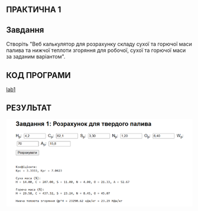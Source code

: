 ## ПРАКТИЧНА 1

## Завдання 
Створіть "Веб калькулятор для розрахунку складу сухої та горючої маси палива та нижчої теплоти згоряння для робочої, сухої та горючої маси за заданим варіантом".

## КОД ПРОГРАМИ 
[lab1](lab1/lab1.html)

## РЕЗУЛЬТАТ
![Результат](lab1/1.png)

